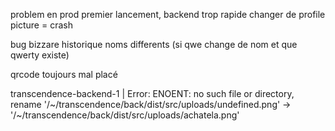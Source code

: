 problem en prod premier lancement, backend trop rapide
changer de profile picture = crash

bug bizzare historique noms differents
(si qwe change de nom et que qwerty existe)

qrcode toujours mal placé

transcendence-backend-1 | Error: ENOENT: no such file or directory, rename '/~/transcendence/back/dist/src/uploads/undefined.png' -> '/~/transcendence/back/dist/src/uploads/achatela.png'
